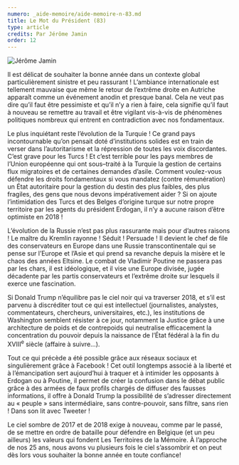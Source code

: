 ```yaml
---
numero: _aide-memoire/aide-memoire-n-83.md
title: Le Mot du Président (83)
type: article
credits: Par Jérôme Jamin
order: 12
---
```

![Jérôme Jamin](/assets/uploads/am-84-jerome-jamin.jpg)



Il est délicat de souhaiter la bonne année dans un contexte global particulièrement sinistre et peu rassurant ! L’ambiance internationale est tellement mauvaise que même le retour de l’extrême droite en Autriche apparaît comme un événement anodin et presque banal. Cela ne veut pas dire qu’il faut être pessimiste et qu’il n’y a rien à faire, cela signifie qu’il faut à nouveau se remettre au travail et être vigilant vis-à-vis de phénomènes politiques nombreux qui entrent en contradiction avec nos fondamentaux.

Le plus inquiétant reste l’évolution de la Turquie ! Ce grand pays incontournable qu’on pensait doté d’institutions solides est en train de verser dans l’autoritarisme et la répression de toutes les voix discordantes. C’est grave pour les Turcs ! Et c’est terrible pour les pays membres de l’Union européenne qui ont sous–traité à la Turquie la gestion de certains flux migratoires et de certaines demandes d’asile. Comment voulez-vous défendre les droits fondamentaux si vous mandatez (contre rémunération) un État autoritaire pour la gestion du destin des plus faibles, des plus fragiles, des gens que nous devons impérativement aider ? Si on ajoute l’intimidation des Turcs et des Belges d’origine turque sur notre propre territoire par les agents du président Erdogan, il n’y a aucune raison d’être optimiste en 2018 !

L’évolution de la Russie n’est pas plus rassurante mais pour d’autres raisons ! Le maître du Kremlin rayonne ! Séduit ! Persuade ! Il devient le chef de file des conservateurs en Europe dans une Russie transcontinentale qui se pense sur l’Europe et l’Asie et qui prend sa revanche depuis la misère et le chaos des années Eltsine. Le combat de Vladimir Poutine ne passera pas par les chars, il est idéologique, et il vise une Europe divisée, jugée décadente par les partis conservateurs et l’extrême droite sur lesquels il exerce une fascination.

Si Donald Trump n’équilibre pas le ciel noir qui va traverser 2018, et s’il est parvenu à discréditer tout ce qui est intellectuel (journalistes, analystes, commentateurs, chercheurs, universitaires, etc.), les institutions de Washington semblent résister à ce jour, notamment la Justice grâce à une architecture de poids et de contrepoids qui neutralise efficacement la concentration du pouvoir depuis la naissance de l’État fédéral à la fin du XVIII<sup>e</sup> siècle (affaire à suivre…).

Tout ce qui précède a été possible grâce aux réseaux sociaux et singulièrement grâce à Facebook ! Cet outil longtemps associé à la liberté et à l’émancipation sert aujourd’hui à traquer et à intimider les opposants à Erdogan ou à Poutine, il permet de créer la confusion dans le débat public grâce à des armées de faux profils chargés de diffuser des fausses informations, il offre à Donald Trump la possibilité de s’adresser directement au « peuple » sans intermédiaire, sans contre-pouvoir, sans filtre, sans rien ! Dans son lit avec Tweeter !

Le ciel sombre de 2017 et de 2018 exige à nouveau, comme par le passé, de se mettre en ordre de bataille pour défendre en Belgique (et un peu ailleurs) les valeurs qui fondent Les Territoires de la Mémoire. À l’approche de nos 25 ans, nous avons vu plusieurs fois le ciel s’assombrir et on peut dès lors vous souhaiter la bonne année en toute confiance!
